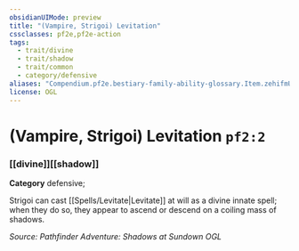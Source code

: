 ```yaml
---
obsidianUIMode: preview
title: "(Vampire, Strigoi) Levitation"
cssclasses: pf2e,pf2e-action
tags:
  - trait/divine
  - trait/shadow
  - trait/common
  - category/defensive
aliases: "Compendium.pf2e.bestiary-family-ability-glossary.Item.zehifmU1fTeGs2ev"
license: OGL
---
```

# (Vampire, Strigoi) Levitation `pf2:2`

### [[divine]][[shadow]]

**Category** defensive; 




Strigoi can cast [[Spells/Levitate|Levitate]] at will as a divine innate spell; when they do so, they appear to ascend or descend on a coiling mass of shadows.

*Source: Pathfinder Adventure: Shadows at Sundown*
*OGL*